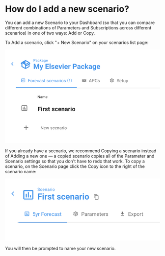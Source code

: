 # How do I add a new scenario?

You can add a new Scenario to your Dashboard (so that you can compare different combinations of Parameters and Subscriptions across different scenarios) in one of two ways: Add or Copy.

To Add a scenario, click "+ New Scenario" on your scenarios list page:

![](../.gitbook/assets/how-do-i-add-a-new-scenario-1.png)

If you already have a scenario, we recommend Copying a scenario instead of Adding a new one — a copied scenario copies all of the Parameter and Scenario settings so that you don't have to redo that work. To copy a scenario, on the Scenario page click the Copy icon to the right of the scenario name:

![](../.gitbook/assets/how-do-i-add-a-new-scenario-2.png)

You will then be prompted to name your new scenario.
